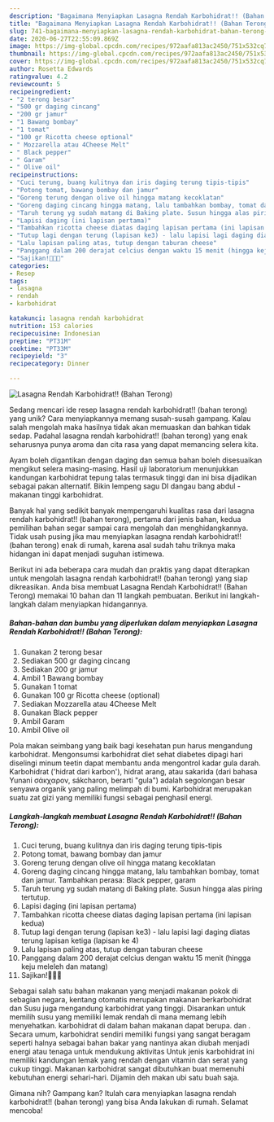 ```yaml
---
description: "Bagaimana Menyiapkan Lasagna Rendah Karbohidrat!! (Bahan Terong) Anti Gagal"
title: "Bagaimana Menyiapkan Lasagna Rendah Karbohidrat!! (Bahan Terong) Anti Gagal"
slug: 741-bagaimana-menyiapkan-lasagna-rendah-karbohidrat-bahan-terong-anti-gagal
date: 2020-06-27T22:55:09.869Z
image: https://img-global.cpcdn.com/recipes/972aafa813ac2450/751x532cq70/lasagna-rendah-karbohidrat-bahan-terong-foto-resep-utama.jpg
thumbnail: https://img-global.cpcdn.com/recipes/972aafa813ac2450/751x532cq70/lasagna-rendah-karbohidrat-bahan-terong-foto-resep-utama.jpg
cover: https://img-global.cpcdn.com/recipes/972aafa813ac2450/751x532cq70/lasagna-rendah-karbohidrat-bahan-terong-foto-resep-utama.jpg
author: Rosetta Edwards
ratingvalue: 4.2
reviewcount: 5
recipeingredient:
- "2 terong besar"
- "500 gr daging cincang"
- "200 gr jamur"
- "1 Bawang bombay"
- "1 tomat"
- "100 gr Ricotta cheese optional"
- " Mozzarella atau 4Cheese Melt"
- " Black pepper"
- " Garam"
- " Olive oil"
recipeinstructions:
- "Cuci terung, buang kulitnya dan iris daging terung tipis-tipis"
- "Potong tomat, bawang bombay dan jamur"
- "Goreng terung dengan olive oil hingga matang kecoklatan"
- "Goreng daging cincang hingga matang, lalu tambahkan bombay, tomat dan jamur. Tambahkan perasa: Black pepper, garam"
- "Taruh terung yg sudah matang di Baking plate. Susun hingga alas piring tertutup."
- "Lapisi daging (ini lapisan pertama)"
- "Tambahkan ricotta cheese diatas daging lapisan pertama (ini lapisan kedua)"
- "Tutup lagi dengan terung (lapisan ke3) - lalu lapisi lagi daging diatas terung lapisan ketiga (lapisan ke 4)"
- "Lalu lapisan paling atas, tutup dengan taburan cheese"
- "Panggang dalam 200 derajat celcius dengan waktu 15 menit (hingga keju meleleh dan matang)"
- "Sajikan!🥰🥰😍"
categories:
- Resep
tags:
- lasagna
- rendah
- karbohidrat

katakunci: lasagna rendah karbohidrat 
nutrition: 153 calories
recipecuisine: Indonesian
preptime: "PT31M"
cooktime: "PT33M"
recipeyield: "3"
recipecategory: Dinner

---
```



![Lasagna Rendah Karbohidrat!! (Bahan Terong)](https://img-global.cpcdn.com/recipes/972aafa813ac2450/751x532cq70/lasagna-rendah-karbohidrat-bahan-terong-foto-resep-utama.jpg)

Sedang mencari ide resep lasagna rendah karbohidrat!! (bahan terong) yang unik? Cara menyiapkannya memang susah-susah gampang. Kalau salah mengolah maka hasilnya tidak akan memuaskan dan bahkan tidak sedap. Padahal lasagna rendah karbohidrat!! (bahan terong) yang enak seharusnya punya aroma dan cita rasa yang dapat memancing selera kita.

Ayam boleh digantikan dengan daging dan semua bahan boleh disesuaikan mengikut selera masing-masing. Hasil uji laboratorium menunjukkan kandungan karbohidrat tepung talas termasuk tinggi dan ini bisa dijadikan sebagai pakan alternatif. Bikin lempeng sagu DI dangau bang abdul - makanan tinggi karbohidrat.

Banyak hal yang sedikit banyak mempengaruhi kualitas rasa dari lasagna rendah karbohidrat!! (bahan terong), pertama dari jenis bahan, kedua pemilihan bahan segar sampai cara mengolah dan menghidangkannya. Tidak usah pusing jika mau menyiapkan lasagna rendah karbohidrat!! (bahan terong) enak di rumah, karena asal sudah tahu triknya maka hidangan ini dapat menjadi suguhan istimewa.


Berikut ini ada beberapa cara mudah dan praktis yang dapat diterapkan untuk mengolah lasagna rendah karbohidrat!! (bahan terong) yang siap dikreasikan. Anda bisa membuat Lasagna Rendah Karbohidrat!! (Bahan Terong) memakai 10 bahan dan 11 langkah pembuatan. Berikut ini langkah-langkah dalam menyiapkan hidangannya.

<!--inarticleads1-->

##### Bahan-bahan dan bumbu yang diperlukan dalam menyiapkan Lasagna Rendah Karbohidrat!! (Bahan Terong):

1. Gunakan 2 terong besar
1. Sediakan 500 gr daging cincang
1. Sediakan 200 gr jamur
1. Ambil 1 Bawang bombay
1. Gunakan 1 tomat
1. Gunakan 100 gr Ricotta cheese (optional)
1. Sediakan  Mozzarella atau 4Cheese Melt
1. Gunakan  Black pepper
1. Ambil  Garam
1. Ambil  Olive oil


Pola makan seimbang yang baik bagi kesehatan pun harus mengandung karbohidrat. Mengonsumsi karbohidrat diet sehat diabetes dipagi hari diselingi minum teetin dapat membantu anda mengontrol kadar gula darah. Karbohidrat (&#39;hidrat dari karbon&#39;), hidrat arang, atau sakarida (dari bahasa Yunani σάκχαρον, sákcharon, berarti &#34;gula&#34;) adalah segolongan besar senyawa organik yang paling melimpah di bumi. Karbohidrat merupakan suatu zat gizi yang memiliki fungsi sebagai penghasil energi. 

<!--inarticleads2-->

##### Langkah-langkah membuat Lasagna Rendah Karbohidrat!! (Bahan Terong):

1. Cuci terung, buang kulitnya dan iris daging terung tipis-tipis
1. Potong tomat, bawang bombay dan jamur
1. Goreng terung dengan olive oil hingga matang kecoklatan
1. Goreng daging cincang hingga matang, lalu tambahkan bombay, tomat dan jamur. Tambahkan perasa: Black pepper, garam
1. Taruh terung yg sudah matang di Baking plate. Susun hingga alas piring tertutup.
1. Lapisi daging (ini lapisan pertama)
1. Tambahkan ricotta cheese diatas daging lapisan pertama (ini lapisan kedua)
1. Tutup lagi dengan terung (lapisan ke3) - lalu lapisi lagi daging diatas terung lapisan ketiga (lapisan ke 4)
1. Lalu lapisan paling atas, tutup dengan taburan cheese
1. Panggang dalam 200 derajat celcius dengan waktu 15 menit (hingga keju meleleh dan matang)
1. Sajikan!🥰🥰😍


Sebagai salah satu bahan makanan yang menjadi makanan pokok di sebagian negara, kentang otomatis merupakan makanan berkarbohidrat dan Susu juga mengandung karbohidrat yang tinggi. Disarankan untuk memilih susu yang memiliki lemak rendah di mana memang lebih menyehatkan. karbohidrat di dalam bahan makanan dapat berupa. dan . Secara umum, karbohidrat sendiri memiliki fungsi yang sangat beragam seperti halnya sebagai bahan bakar yang nantinya akan diubah menjadi energi atau tenaga untuk mendukung aktivitas Untuk jenis karbohidrat ini memiliki kandungan lemak yang rendah dengan vitamin dan serat yang cukup tinggi. Makanan karbohidrat sangat dibutuhkan buat memenuhi kebutuhan energi sehari-hari. Dijamin deh makan ubi satu buah saja. 

Gimana nih? Gampang kan? Itulah cara menyiapkan lasagna rendah karbohidrat!! (bahan terong) yang bisa Anda lakukan di rumah. Selamat mencoba!
